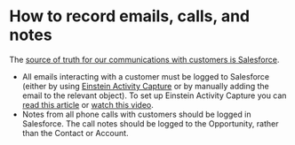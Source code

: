 # How to record emails, calls, and notes

The [source of truth for our communications with customers is Salesforce](../communication.md). 

- All emails interacting with a customer must be logged to Salesforce (either by using [Einstein Activity Capture](https://help.salesforce.com/articleView?id=einstein_sales_aac.htm&type=5) or by manually adding the email to the relevant object). To set up Einstein Activity Capture you can [read this article](https://help.salesforce.com/articleView?id=aac_enable.htm&type=5) or [watch this video](https://www.youtube.com/watch?v=yVO9XnsW2vA).
- Notes from all phone calls with customers should be logged in Salesforce. The call notes should be logged to the Opportunity, rather than the Contact or Account.
